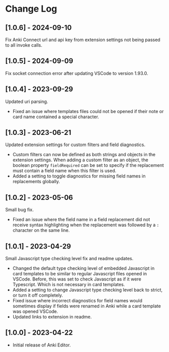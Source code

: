 # Change Log

## [1.0.6] - 2024-09-10

Fix Anki Connect url and api key from extension settings not being passed to all invoke calls.

## [1.0.5] - 2024-09-09

Fix socket connection error after updating VSCode to version 1.93.0.

## [1.0.4] - 2023-09-29

Updated uri parsing.

* Fixed an issue where templates files could not be opened if their note or card name contained a special character.

## [1.0.3] - 2023-06-21

Updated extension settings for custom filters and field diagnostics.

* Custom filters can now be defined as both strings and objects in the extension settings. When adding a custom filter as an object, the boolean property `fieldRequired` can be set to specify if the replacement must contain a field name when this filter is used.
* Added a setting to toggle diagnostics for missing field names in replacements globally.

## [1.0.2] - 2023-05-06

Small bug fix.

* Fixed an issue where the field name in a field replacement did not receive syntax highlighting when the replacement was followed by a `:` character on the same line.

## [1.0.1] - 2023-04-29

Small Javascript type checking level fix and readme updates.

- Changed the default type checking level of embedded Javascript in card templates to be similar to regular Javascript files opened in VSCode.
  Before, this was set to check Javascript as if it were Typescript. Which is not necessary in card templates.
- Added a setting to change Javascript type checking level back to strict, or turn it off completely.
- Fixed issue where incorrect diagnostics for field names would sometimes display if fields were renamed in Anki while a card template was opened VSCode.
- Updated links to extension in readme.

## [1.0.0] - 2023-04-22

- Initial release of Anki Editor.
